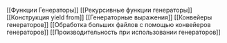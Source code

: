 [[Функции Генераторы]]
[[Рекурсивные функции генераторы]]
[[Конструкция yield from]]
[[Генераторные выражения]]
[[Конвейеры генераторов]]
[[Обработка больших файлов с помощью конвейеров генераторов]]
[[Производительность при использовании генераторов]]